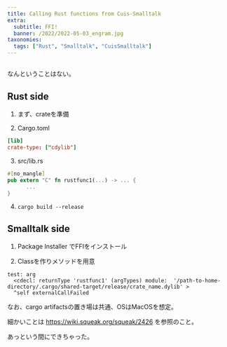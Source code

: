 ```yaml
---
title: Calling Rust functions from Cuis-Smalltalk
extra:
  subtitle: FFI!
  banner: /2022/2022-05-03_engram.jpg
taxonomies:
  tags: ["Rust", "Smalltalk", "CuisSmalltalk"]
---
```

## 

なんということはない。

## Rust side

1. まず、crateを準備

2. Cargo.toml

```toml
[lib]
crate-type: ["cdylib"]
```

3. src/lib.rs

```rs
#[no_mangle]
pub extern "C" fn rustfunc1(...) -> ... {
      ...
}
```

4. `cargo build --release`

## Smalltalk side

1. Package Installer でFFIをインストール

2. Classを作りメソッドを用意

```smalltalk
test: arg
  <cdecl: returnType 'rustfunc1' (argTypes) module:  '/path-to-home-directory/.cargo/shared-target/release/crate_name.dylib' >
  ^self externalCallFailed
```

なお、cargo artifactsの置き場は共通、OSはMacOSを想定。

細かいことは https://wiki.squeak.org/squeak/2426 を参照のこと。

あっという間にできちゃった。
